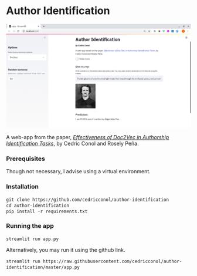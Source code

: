 # Author Identification

![](images/d2vss.png)

A web-app from the paper, _[Effectiveness of Doc2Vec in Authorship Identification Tasks](https://cedricconol.github.io/doc2vec/)_, by Cedric Conol and Rosely Peña.

### Prerequisites

Though not necessary, I advise using a virtual environment. 

### Installation

```
git clone https://github.com/cedricconol/author-identification
cd author-identification
pip install -r requirements.txt
```

### Running the app

```
streamlit run app.py
```

Alternatively, you may run it using the github link.
```
streamlit run https://raw.githubusercontent.com/cedricconol/author-identification/master/app.py
```
